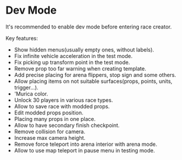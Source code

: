 # Dev Mode

It's recommended to enable dev mode before entering race creator.

Key features:

- Show hidden menus(usually empty ones, without labels).
- Fix infinite vehicle acceleration in the test mode.
- Fix picking up transform point in the test mode.
- Remove prop too far warning when creating template.
- Add precise placing for arena flippers, stop sign and some others.
- Allow placing items on not suitable surfaces(props, points, units, trigger...).
- 'Murica color.
- Unlock 30 players in various race types.
- Allow to save race with modded props.
- Edit modded props position.
- Placing many props in one place.
- Allow to have secondary finish checkpoint.
- Remove collision for camera.
- Increase max camera height.
- Remove force teleport into arena interior with arena mode.
- Allow to use map teleport in pause menu in testing mode.
